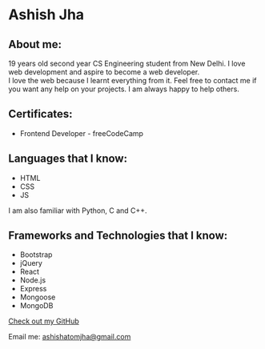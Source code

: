 # Ashish Jha

## About me:

19 years old second year CS Engineering student from New Delhi. I love web development and aspire to become a web developer.  
I love the web because I learnt everything from it. Feel free to contact me if you want any help on your projects. I am always happy to help others.

## Certificates:
- Frontend Developer - freeCodeCamp

## Languages that I know:

- HTML
- CSS
- JS

I am also familiar with Python, C and C++.

## Frameworks and Technologies that I know:

- Bootstrap
- jQuery
- React
- Node.js
- Express
- Mongoose
- MongoDB


[Check out my GitHub](https://github.com/thedreamsaver)

Email me: ashishatomjha@gmail.com